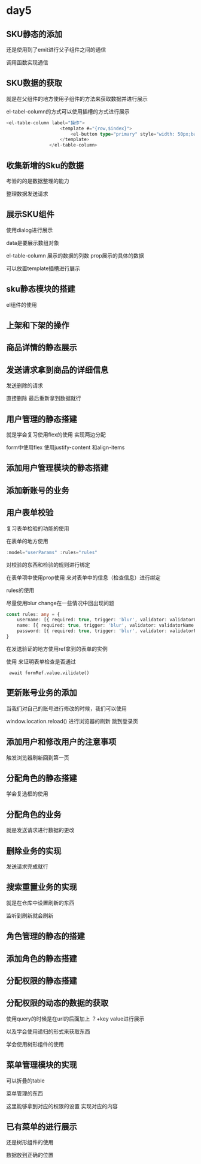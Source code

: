# day5

## SKU静态的添加

还是使用到了emit进行父子组件之间的通信

调用函数实现通信

## SKU数据的获取

就是在父组件的地方使用子组件的方法来获取数据并进行展示

el-tabel-column的方式可以使用插槽的方式进行展示

```ts
<el-table-column label="操作">
                    <template #="{row,$index}">
                        <el-button type="primary" style="width: 50px;background-color: skyblue;">设置默认</el-button>
                    </template>
                </el-table-column>
```

## 收集新增的Sku的数据

考验的的是数据整理的能力

整理数据发送请求

## 展示SKU组件

使用dialog进行展示

data是要展示数组对象

el-table-column  展示的数据的列数 prop展示的具体的数据

可以放置template插槽进行展示

## sku静态模块的搭建

el组件的使用

## 上架和下架的操作

## 商品详情的静态展示

## 发送请求拿到商品的详细信息

发送删除的请求

直接删除 最后重新拿到数据就行

## 用户管理的静态搭建

就是学会复习使用flex的使用 实现两边分配

form中使用flex 使用justify-content 和align-items 

## 添加用户管理模块的静态搭建

## 添加新账号的业务

## 用户表单校验

复习表单检验的功能的使用 

在表单的地方使用 

```ts
:model="userParams" :rules="rules"
```

对校验的东西和检验的规则进行绑定

在表单项中使用prop使用 来对表单中的信息（检查信息）进行绑定

rules的使用

尽量使用blur change在一些情况中回出现问题

```ts
const rules: any = {
    username: [{ required: true, trigger: 'blur', validator: validatorUsername }],
    name: [{ required: true, trigger: 'blur', validator: validatorName }],
    password: [{ required: true, trigger: 'blur', validator: validatorPassword }],
}
```

在发送验证的地方使用ref拿到的表单的实例

使用 来证明表单检查是否通过 

```
 await formRef.value.vilidate()
```

## 更新账号业务的添加

当我们对自己的账号进行修改的时候，我们可以使用

window.location.reload() 进行浏览器的刷新 跳到登录页

## 添加用户和修改用户的注意事项

触发浏览器刷新回到第一页

## 分配角色的静态搭建

学会复选框的使用

## 分配角色的业务

就是发送请求进行数据的更改

## 删除业务的实现

发送请求完成就行

## 搜索重置业务的实现

就是在仓库中设置刷新的东西

监听到刷新就会刷新

## 角色管理的静态的搭建

## 添加角色的静态搭建

## 分配权限的静态搭建

## 分配权限的动态的数据的获取

使用query的时候是在url的后面加上 ？+key value进行展示

以及学会使用递归的形式来获取东西

学会使用树形组件的使用

## 菜单管理模块的实现

可以折叠的table

菜单管理的东西

这里能够拿到对应的权限的设置 实现对应的内容

## 已有菜单的进行展示

还是树形组件的使用 

数据放到正确的位置



